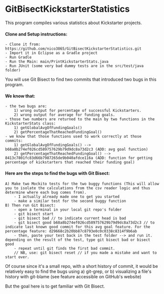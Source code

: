 # GitBisectKickstarterStatistics

This program compiles various statistics about Kickstarter projects.

#### Clone and Setup instructions: 
	- Clone it from: https://github.com/nico3865/GitBisectKickstarterStatistics.git
	- Import it in Eclipse as a Gradle project
	- Run Gradle 
	- Run the Main: main/PrintKickstarterStats.java
	- Run JUnit (some very bad dummy tests are in the src/test/java folder) 

You will use Git Bisect to find two commits that introduced two bugs in this program.

#### We know that:
	- the two bugs are: 
		1) wrong output for percentage of successful Kickstarters.
		2) wrong output for average for funding goals.
	- those two numbers are returned to the main by two functions in the KickstarterStats class: 
		1) getGlobalAvgOfFundingGoals()
		2) getPercentageThatReachedFundingGoal() 
	- we know that those functions used to work correctly at those commits:
		1) getGlobalAvgOfFundingGoals() --> b68a8b274ef026cd589757629b79d9dc8a73d2c3 (ADD: avg goal function)
		2) getPercentageThatReachedFundingGoal() --> 8413c7801fc83d66b7987265de9b040afdce116a (ADD: function for getting percentage of kickstarters that reached their funding goal)
 
#### Here are the steps to find the bugs with Git Bisect:
	A) Make two Mockito tests for the two buggy functions (This will allow you to isolate the calculations from the csv reader logic and thus determine where each bug comes from).
		- I actually already made one to get you started
		- make a similar test for the second buggy function
	B) Then run Git Bisect: 
		- open a terminal in your local git repo's folder
		- git bisect start
		- git bisect bad // to indicate current head is bad
		- git bisect good b68a8b274ef026cd589757629b79d9dc8a73d2c3 // to indicate last known good commit for this avg goal feature. For the percentage feature: d29668c2b20bb87c8793e0c0c0338c8314f9b6ab
		- then, paste your test back in the test folder --> and run it. depending on the result of the test, type git bisect bad or bisect good
		- repeat until git finds the first bad commit.
		// NB, use: git bisect reset // if you made a mistake and want to start over.

Of course since it's a small repo, with a short history of commit, it would be relatively easy to find the bugs using 
	a) git-grep, or 
	b) visualizing a file's history with git-blame (see feature accessible on GitHub's website)

But the goal here is to get familiar with Git Bisect.
